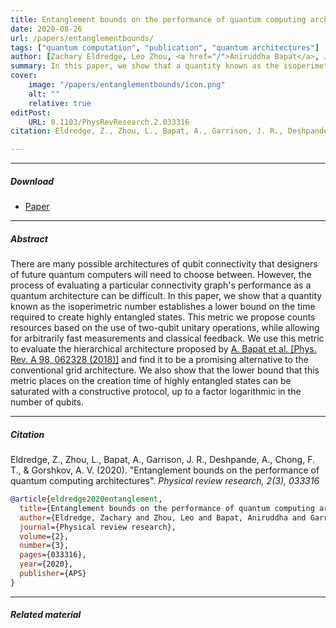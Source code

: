 ```yaml
---
title: Entanglement bounds on the performance of quantum computing architectures 
date: 2020-08-26
url: /papers/entanglementbounds/
tags: ["quantum computation", "publication", "quantum architectures"]
author: [Zachary Eldredge, Leo Zhou, <a href="/">Aniruddha Bapat</a>, James R Garrison, Abhinav Deshpande, Frederic T Chong, Alexey V Gorshkov]
summary: In this paper, we show that a quantity known as the isoperimetric number establishes a lower bound on the time required to create highly entangled states.  
cover:
    image: "/papers/entanglementbounds/icon.png"
    alt: ""
    relative: true
editPost:
    URL: 0.1103/PhysRevResearch.2.033316
citation: Eldredge, Z., Zhou, L., Bapat, A., Garrison, J. R., Deshpande, A., Chong, F. T., & Gorshkov, A. V. (2020). "Entanglement bounds on the performance of quantum computing architectures". *Physical review research, 2(3), 033316*.

---
```



---

##### Download

- [Paper](/papers/entanglementbounds/paper.pdf)

---

##### Abstract

There are many possible architectures of qubit connectivity that designers of future quantum computers will need to choose between. However, the process of evaluating a particular connectivity graph's performance as a quantum architecture can be difficult. In this paper, we show that a quantity known as the isoperimetric number establishes a lower bound on the time required to create highly entangled states. This metric we propose counts resources based on the use of two-qubit unitary operations, while allowing for arbitrarily fast measurements and classical feedback. We use this metric to evaluate the hierarchical architecture proposed by [A. Bapat et al. [Phys. Rev. A 98, 062328 (2018)]](/papers/unitaryentanglement/)
and find it to be a promising alternative to the conventional grid architecture. We also show that the lower bound that this metric places on the creation time of highly entangled states can be saturated with a constructive protocol, up to a factor logarithmic in the number of qubits.

---

##### Citation

Eldredge, Z., Zhou, L., Bapat, A., Garrison, J. R., Deshpande, A., Chong, F. T., & Gorshkov, A. V. (2020). "Entanglement bounds on the performance of quantum computing architectures". *Physical review research, 2(3), 033316*

```BibTeX
@article{eldredge2020entanglement,
  title={Entanglement bounds on the performance of quantum computing architectures},
  author={Eldredge, Zachary and Zhou, Leo and Bapat, Aniruddha and Garrison, James R and Deshpande, Abhinav and Chong, Frederic T and Gorshkov, Alexey V},
  journal={Physical review research},
  volume={2},
  number={3},
  pages={033316},
  year={2020},
  publisher={APS}
}
```

---

##### Related material

